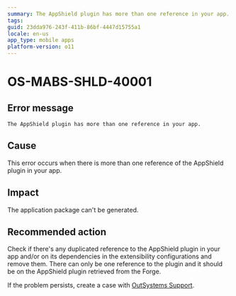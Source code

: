 ```yaml
---
summary: The AppShield plugin has more than one reference in your app.
tags:
guid: 23dda976-243f-411b-86bf-4447d15755a1
locale: en-us
app_type: mobile apps
platform-version: o11
---
```


# OS-MABS-SHLD-40001

## Error message

`The AppShield plugin has more than one reference in your app.`

## Cause

This error occurs when there is more than one reference of the AppShield plugin in your app.

## Impact

The application package can't be generated.

## Recommended action

Check if there's any duplicated reference to the AppShield plugin in your app and/or on its dependencies in the extensibility configurations and remove them. There can only be one reference to the plugin and it should be on the AppShield plugin retrieved from the Forge.

If the problem persists, create a case with [OutSystems Support](https://www.outsystems.com/support/portal/open-support-case?ErrorCode=OS-MABS-SHLD-40001).
